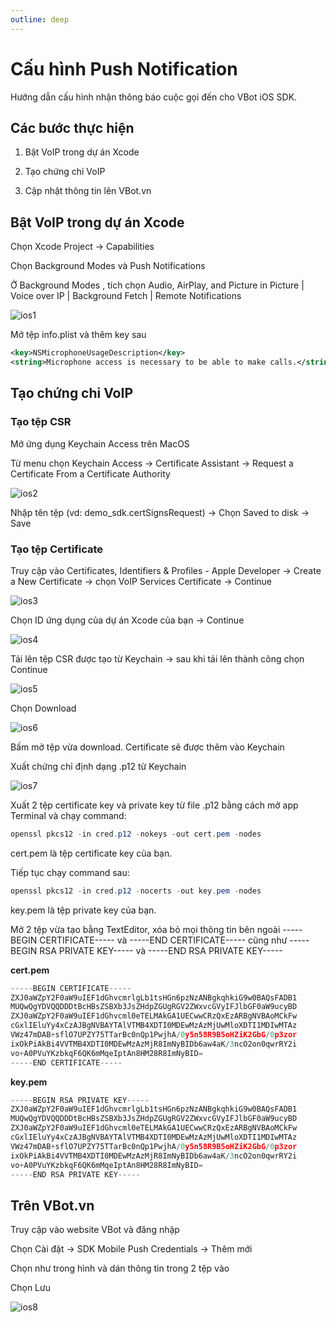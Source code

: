 ```yaml
---
outline: deep
---
```


# Cấu hình Push Notification

Hướng dẫn cấu hình nhận thông báo cuộc gọi đến cho VBot iOS SDK.

## Các bước thực hiện

1. Bật VoIP trong dự án Xcode

2. Tạo chứng chỉ VoIP

3. Cập nhật thông tin lên VBot.vn

## Bật VoIP trong dự án Xcode

Chọn <span class="highlight-text"> Xcode Project </span> → <span class="highlight-text"> Capabilities</span>

Chọn <span class="highlight-text"> Background Modes </span> và <span class="highlight-text"> Push Notifications </span>

Ở <span class="highlight-text"> Background Modes </span>, tích chọn <span class="highlight-text"> Audio, AirPlay, and Picture in Picture </span> | <span class="highlight-text"> Voice over IP </span> | <span class="highlight-text"> Background Fetch </span> | <span class="highlight-text"> Remote Notifications </span>

![ios1](/iOSSDK/ios1.png)

Mở tệp info.plist và thêm key sau

```XML
<key>NSMicrophoneUsageDescription</key>
<string>Microphone access is necessary to be able to make calls.</string>
```

## Tạo chứng chỉ VoIP

### Tạo tệp CSR

Mở ứng dụng <span class="highlight-text"> Keychain Access </span> trên MacOS

Từ menu chọn <span class="highlight-text"> Keychain Access </span> → <span class="highlight-text"> Certificate Assistant </span> -> <span class="highlight-text"> Request a Certificate From a Certificate Authority </span>

![ios2](/iOSSDK/ios2.png)

Nhập tên tệp (vd: demo_sdk.certSignsRequest) → Chọn <span class="highlight-text"> Saved to disk </span> → <span class="highlight-text"> Save </span>

### Tạo tệp Certificate

Truy cập vào <span class="highlight-text"> Certificates, Identifiers & Profiles - Apple Developer </span> → <span class="highlight-text"> Create a New Certificate </span> → chọn <span class="highlight-text"> VoIP Services Certificate </span> → <span class="highlight-text"> Continue </span>

![ios3](/iOSSDK/ios3.png)

Chọn <span class="highlight-text"> ID ứng dụng </span> của dự án Xcode của bạn → <span class="highlight-text"> Continue </span>

![ios4](/iOSSDK/ios4.png)

Tải lên tệp <span class="highlight-text"> CSR </span> được tạo từ <span class="highlight-text"> Keychain </span> → sau khi tải lên thành công chọn <span class="highlight-text"> Continue </span>

![ios5](/iOSSDK/ios5.png)

Chọn <span class="highlight-text"> Download </span>

![ios6](/iOSSDK/ios6.png)

Bấm mở tệp vừa download. <span class="highlight-text"> Certificate </span> sẽ được thêm vào <span class="highlight-text"> Keychain </span>

Xuất chứng chỉ định dạng <span class="highlight-text"> .p12 </span> từ <span class="highlight-text"> Keychain </span>

![ios7](/iOSSDK/ios7.png)

Xuất 2 tệp <span class="highlight-text"> certificate key </span> và <span class="highlight-text"> private key </span> từ file <span class="highlight-text"> .p12 </span> bằng cách mở app <span class="highlight-text"> Terminal </span> và chạy command:

```POWERSHELL
openssl pkcs12 -in cred.p12 -nokeys -out cert.pem -nodes
```

<div class="note">
<span class="highlight-text"> cert.pem </span> là tệp <span class="highlight-text"> certificate key </span> của bạn.
</div>

Tiếp tục chạy command sau:

```POWERSHELL
openssl pkcs12 -in cred.p12 -nocerts -out key.pem -nodes
```

<div class="note">
<span class="highlight-text"> key.pem </span> là tệp <span class="highlight-text"> private key </span> của bạn.
</div>

Mở 2 tệp vừa tạo bằng TextEditor, xóa bỏ mọi thông tin bên ngoài <span class="highlight-text"> -----BEGIN CERTIFICATE----- </span> và <span class="highlight-text"> -----END CERTIFICATE----- </span> cũng như <span class="highlight-text"> -----BEGIN RSA PRIVATE KEY----- </span> và <span class="highlight-text"> -----END RSA PRIVATE KEY----- </span>

**cert.pem**

```JAVASCRIPT
-----BEGIN CERTIFICATE-----
ZXJ0aWZpY2F0aW9uIEF1dGhvcmrlgLb1tsHGn6pzNzANBgkqhkiG9w0BAQsFADB1
MUQwQgYDVQQDDDtBcHBsZSBXb3JsZHdpZGUgRGV2ZWxvcGVyIFJlbGF0aW9ucyBD
ZXJ0aWZpY2F0aW9uIEF1dGhvcml0eTELMAkGA1UECwwCRzQxEzARBgNVBAoMCkFw
cGxlIEluYy4xCzAJBgNVBAYTAlVTMB4XDTI0MDEwMzAzMjUwMloXDTI1MDIwMTAz
VWz47mDAB+sflO7UPZY75TTarBc0nQp1PwjhA/0y5n58R9B5oHZiK2GbG/0p3zor
ixOkPiAkBi4VVTMB4XDTI0MDEwMzAzMjR8ImNyBIDb6aw4aK/3ncO2on0qwrRY2i
vo+A0PVuYKzbkqF6QK6mMqeIptAn8HM28R8ImNyBID=
-----END CERTIFICATE-----
```

**key.pem**

```JAVASCRIPT
-----BEGIN RSA PRIVATE KEY-----
ZXJ0aWZpY2F0aW9uIEF1dGhvcmrlgLb1tsHGn6pzNzANBgkqhkiG9w0BAQsFADB1
MUQwQgYDVQQDDDtBcHBsZSBXb3JsZHdpZGUgRGV2ZWxvcGVyIFJlbGF0aW9ucyBD
ZXJ0aWZpY2F0aW9uIEF1dGhvcml0eTELMAkGA1UECwwCRzQxEzARBgNVBAoMCkFw
cGxlIEluYy4xCzAJBgNVBAYTAlVTMB4XDTI0MDEwMzAzMjUwMloXDTI1MDIwMTAz
VWz47mDAB+sflO7UPZY75TTarBc0nQp1PwjhA/0y5n58R9B5oHZiK2GbG/0p3zor
ixOkPiAkBi4VVTMB4XDTI0MDEwMzAzMjR8ImNyBIDb6aw4aK/3ncO2on0qwrRY2i
vo+A0PVuYKzbkqF6QK6mMqeIptAn8HM28R8ImNyBID=
-----END RSA PRIVATE KEY-----
```

## Trên VBot.vn

Truy cập vào website VBot và đăng nhập

Chọn <span class="highlight-text"> Cài đặt </span> → <span class="highlight-text"> SDK Mobile Push Credentials </span> → <span class="highlight-text"> Thêm mới </span>

Chọn như trong hình và dán thông tin trong 2 tệp vào

Chọn <span class="highlight-text"> Lưu </span>

![ios8](/iOSSDK/ios8.png)
